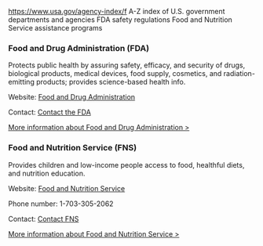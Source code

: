 

https://www.usa.gov/agency-index/f
A-Z index of U.S. government departments and agencies
FDA safety regulations
Food and Nutrition Service assistance programs

### Food and Drug Administration (FDA)

Protects public health by assuring safety, efficacy, and security of drugs, biological products, medical devices, food supply, cosmetics, and radiation-emitting products; provides science-based health info.

Website: [Food and Drug Administration](https://www.fda.gov/)

Contact: [Contact the FDA](https://www.fda.gov/about-fda/contact-fda)

[More information about Food and Drug Administration >](https://www.usa.gov/agencies/food-and-drug-administration)

### Food and Nutrition Service (FNS)

Provides children and low-income people access to food, healthful diets, and nutrition education.

Website: [Food and Nutrition Service](https://www.fns.usda.gov/)

Phone number: 1-703-305-2062

Contact: [Contact FNS](https://www.fns.usda.gov/contact-us)

[More information about Food and Nutrition Service >](https://www.usa.gov/agencies/food-and-nutrition-service)
